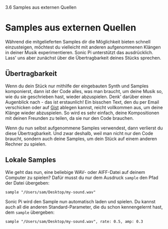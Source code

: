 3.6 Samples aus externen Quellen

# Samples aus externen Quellen

Während die mitgelieferten Samples dir die Möglichkeit bieten schnell einzusteigen, möchtest du vielleicht mit anderen aufgenommenen Klängen in deiner Musik experimentieren. Sonic Pi unterstützt das ausdrücklich. Lass' uns aber zunächst über die Übertragbarkeit deines Stücks sprechen.

## Übertragbarkeit

Wenn du dein Stück nur mithilfe der eingebauten Synth und Samples komponierst, dann ist der Code alles, was man braucht, um deine Musik so, wie du sie  geschrieben hast, wieder abzuspielen. Denk' darüber einen Augenblick nach - das ist erstaunlich! Ein bisschen Text, den du per Email verschicken oder auf [Gist](https://gist.github.com) ablegen kannst, reicht vollkommen aus, um deine Klänge wieder abzuspielen. So wird es sehr einfach, deine Kompositionen mit deinen Freunden zu teilen, da sie nur den Code brauchen.

Wenn du nun selbst aufgenommene Samples verwendest, dann verlierst du diese Übertragbarkeit. Und zwar deshalb, weil man nicht nur den Code braucht, sondern auch deine Samples, um dein Stück auf einem anderen Rechner zu spielen.

<!-- ## Unterstützung von Freesound -->

<!-- Ein Möglichkeit, um mit neuen Sounds zu experimentieren und gleichzeitig die Übertragbarkeit des Codes sicherzustellen, ist es, mit Sonic Pi's  [Freesound](http:freesound.org)-Unterstützung zu arbeiten. http:freesound.org ist eine Website, auf der man Samples hochladen und mit anderen teilen kann. Jedes Sample, welches dort gespeichert wird, erhält eine spezielle Nummer (so ähnlich wie eine Telefonnummer), die du benutzen kannst, um von Sonic Pi aus, Samples einzubauen. Der Nachteil ist, dass man einen Internetzugang braucht, damit es funktioniert. -->

<!-- Wenn du gerade Internetzugang hast, dann probier' es aus: -->

<!-- ``` -->
<!-- freesound 24787 -->
<!-- ``` -->

<!-- Beim ersten Mal hörst du nur den Standardklang `:elec_beep` als Platzhalter, bevor der Klang heruntergeladen wurde. -->

## Lokale Samples

Wie geht das nun, eine beliebige WAV- oder AIFF-Datei auf deinem Computer zu spielen? Dafür musst du nur dem Ausdruck `sample` den Pfad der Datei übergeben:

```
sample "/Users/sam/Desktop/my-sound.wav"
```

Sonic Pi wird den Sample nun automatisch laden und spielen. Du kannst auch all die anderen Standard-Parameter, die du schon kennengelernt hast, dem `sample` übergeben:

```
sample "/Users/sam/Desktop/my-sound.wav", rate: 0.5, amp: 0.3
```

